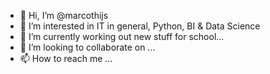 - 👋 Hi, I’m @marcothijs
- 👀 I’m interested in IT in general, Python, BI & Data Science
- 🌱 I’m currently working out new stuff for school... 
- 💞️ I’m looking to collaborate on ... 
- 📫 How to reach me ...

<!---
marcothijs/marcothijs is a ✨ special ✨ repository because its `README.md` (this file) appears on your GitHub profile.
You can click the Preview link to take a look at your changes.
--->

